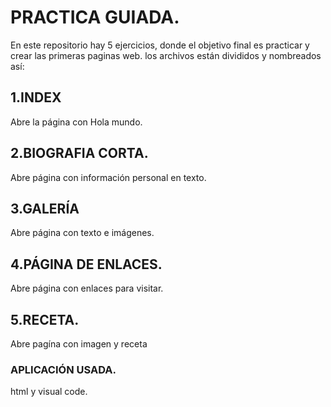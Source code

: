 # PRACTICA GUIADA.
En este repositorio hay 5 ejercicios, donde el objetivo final es practicar y crear las primeras paginas web.
los archivos están divididos y nombreados así:

## 1.INDEX
Abre la página con Hola mundo.

## 2.BIOGRAFIA CORTA.
Abre página con información personal en texto.

## 3.GALERÍA
Abre página con texto e imágenes.

## 4.PÁGINA DE ENLACES.
Abre página con enlaces para  visitar.

## 5.RECETA.
Abre pagína con imagen y receta

### APLICACIÓN USADA.
html y visual code.


